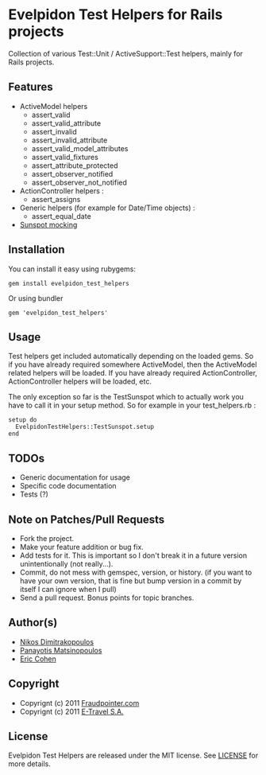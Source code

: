 # Evelpidon Test Helpers for Rails projects

Collection of various Test::Unit / ActiveSupport::Test helpers, mainly for Rails projects.

## Features

* ActiveModel helpers
  * assert_valid
  * assert_valid_attribute
  * assert_invalid
  * assert_invalid_attribute
  * assert_valid_model_attributes
  * assert_valid_fixtures
  * assert_attribute_protected
  * assert_observer_notified
  * assert_observer_not_notified
* ActionController helpers :
  * assert_assigns
* Generic helpers (for example for Date/Time objects) :
  * assert_equal_date
* [Sunspot mocking](http://timcowlishaw.co.uk/post/3179661158/testing-sunspot-with-test-unit)

## Installation

You can install it easy using rubygems:

    gem install evelpidon_test_helpers

Or using bundler

    gem 'evelpidon_test_helpers'

## Usage

Test helpers get included automatically depending on the loaded gems.
So if you have already required somewhere ActiveModel, then the ActiveModel related helpers will be loaded.
If you have already required ActionController, ActionController helpers will be loaded, etc.

The only exception so far is the TestSunspot which to actually work you have to
call it in your setup method. So for example in your test_helpers.rb :

    setup do
      EvelpidonTestHelpers::TestSunspot.setup
    end

## TODOs

* Generic documentation for usage
* Specific code documentation
* Tests (?)

## Note on Patches/Pull Requests

* Fork the project.
* Make your feature addition or bug fix.
* Add tests for it. This is important so I don't break it in a
  future version unintentionally (not really...).
* Commit, do not mess with gemspec, version, or history.
  (if you want to have your own version, that is fine but bump version in a commit by itself I can ignore when I pull)
* Send a pull request. Bonus points for topic branches.

## Author(s)

* [Nikos Dimitrakopoulos](http://github.com/nikosd)
* [Panayotis Matsinopoulos](http://github.com/pmatsinopoulos)
* [Eric Cohen](http://github.com/eirc)

## Copyright

* Copyrignt (c) 2011 [Fraudpointer.com](http://www.fraudpointer.com)
* Copyrignt (c) 2011 [E-Travel S.A.](http://www.airtickets24.com)

## License

Evelpidon Test Helpers are released under the MIT license.
See [LICENSE](/e-travel/evelpidon_test_helpers/blob/master/LICENSE) for more details.
